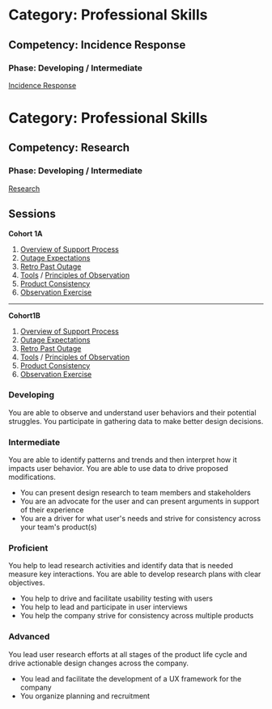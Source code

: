 # Category: Professional Skills
## Competency: Incidence Response
### Phase: Developing / Intermediate

[Incidence Response](../professional_skills/incidence_response.md)

# Category: Professional Skills
## Competency: Research
### Phase: Developing / Intermediate

[Research](../professional_skills/research.md)

## Sessions
**Cohort 1A**
1. [Overview of Support Process](../topics/support_process.md)
2. [Outage Expectations](../topics/outage_expectations.md)
3. [Retro Past Outage](../topics/retro_past_outage.md)
4. [Tools](../topics/tools_for_observation.md) / [Principles of Observation](../topics/principles_of_observation.md)
5. [Product Consistency](../topics/product_consistency.md)
6. [Observation Exercise](../topics/observation_exercise.md)
----
**Cohort1B**
1. [Overview of Support Process](../topics/support_process.md)
2. [Outage Expectations](../topics/outage_expectations.md)
3. [Retro Past Outage](../topics/retro_past_outage.md)
4. [Tools](../topics/tools_for_observation.md) / [Principles of Observation](../topics/principles_of_observation.md)
5. [Product Consistency](../topics/product_consistency.md)
6. [Observation Exercise](../topics/observation_exercise.md)

### Developing
You are able to observe and understand user behaviors and their potential struggles. You participate in gathering data to make better design decisions.

### Intermediate
You are able to identify patterns and trends and then interpret how it impacts user behavior. You are able to use data to drive proposed modifications.
* You can present design research to team members and stakeholders
* You are an advocate for the user and can present arguments in support of their experience
* You are a driver for what user's needs and strive for consistency across your team's product(s)

### Proficient
You help to lead research activities and identify data that is needed measure key interactions. You are able to develop research plans with clear objectives.
* You help to drive and facilitate usability testing with users
* You help to lead and participate in user interviews
* You help the company strive for consistency across multiple products

### Advanced
You lead user research efforts at all stages of the product life cycle and drive actionable design changes across the company.
* You lead and facilitate the development of a UX framework for the company
* You organize planning and recruitment
